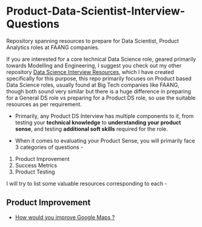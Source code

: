 # Product-Data-Scientist-Interview-Questions
Repository spanning resources to prepare for Data Scientist, Product Analytics roles at FAANG companies.

If you are interested for a core technical Data Science role, geared primarily towards Modelling and Engineering, I suggest you check out my other repository [Data Science Interview Resources](https://github.com/rbhatia46/Data-Science-Interview-Resources), which I have created specifically for this purpose, this repo primarily focuses on Product based Data Science roles, usually found at Big Tech companies like FAANG, though both sound very similar but there is a huge difference in preparing for a General DS role vs preparing for a Product DS role, so use the suitable resources as per requirement.

* Primarily, any Product DS Interview has multiple components to it, from testing your **technical knowledge** to **understanding your product sense**, and testing **additional soft skills** required for the role.

* When it comes to evaluating your Product Sense, you will primarily face 3 categories of questions -
1. Product Improvement
2. Success Metrics
3. Product Testing

I will try to list some valuable resources corresponding to each - 

## Product Improvement 

* [How would you improve Google Maps ?](https://www.youtube.com/watch?v=ti6zlum6Ugg)

  
